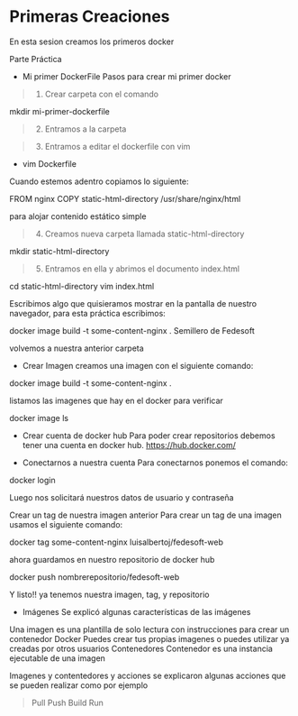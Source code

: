 Primeras Creaciones
===
En esta sesion creamos los primeros docker

Parte Práctica
- Mi primer DockerFile
Pasos para crear mi primer docker

> 1. Crear carpeta con el comando

mkdir mi-primer-dockerfile

> 2. Entramos a la carpeta

> 3. Entramos a editar el dockerfile con vim

- vim Dockerfile

Cuando estemos adentro copiamos lo siguiente:

FROM nginx COPY static-html-directory /usr/share/nginx/html

para alojar contenido estático simple

> 4. Creamos nueva carpeta llamada static-html-directory

mkdir static-html-directory

> 5. Entramos en ella y abrimos el documento index.html

cd static-html-directory vim index.html

Escribimos algo que quisieramos mostrar en la pantalla de nuestro navegador, para esta práctica escribimos:

docker image build -t some-content-nginx . Semillero de Fedesoft

volvemos a nuestra anterior carpeta

- Crear Imagen
creamos una imagen con el siguiente comando:

docker image build -t some-content-nginx .

listamos las imagenes que hay en el docker para verificar

docker image ls

- Crear cuenta de docker hub
Para poder crear repositorios debemos tener una cuenta en docker hub. https://hub.docker.com/

- Conectarnos a nuestra cuenta
Para conectarnos ponemos el comando:

docker login

Luego nos solicitará nuestros datos de usuario y contraseña

Crear un tag de nuestra imagen anterior
Para crear un tag de una imagen usamos el siguiente comando:

docker tag some-content-nginx luisalbertoj/fedesoft-web

ahora guardamos en nuestro repositorio de docker hub

docker push nombrerepositorio/fedesoft-web

Y listo!! ya tenemos nuestra imagen, tag, y repositorio

- Imágenes
Se explicó algunas características de las imágenes

Una imagen es una plantilla de solo lectura con instrucciones para crear un contenedor Docker
Puedes crear tus propias imagenes o puedes utilizar ya creadas por otros usuarios
Contenedores
Contenedor es una instancia ejecutable de una imagen

Imagenes y contentedores y acciones
se explicaron algunas acciones que se pueden realizar como por ejemplo

> Pull
> Push
> Build
> Run
